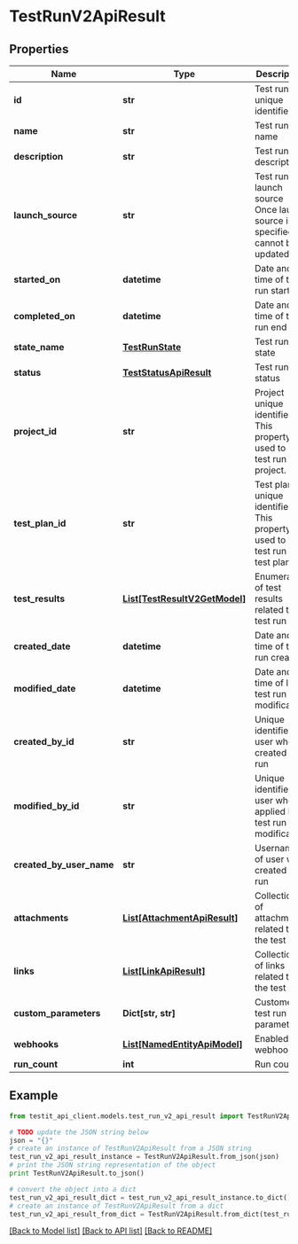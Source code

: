 # TestRunV2ApiResult


## Properties
Name | Type | Description | Notes
------------ | ------------- | ------------- | -------------
**id** | **str** | Test run unique identifier | 
**name** | **str** | Test run name | 
**description** | **str** | Test run description | [optional] 
**launch_source** | **str** | Test run launch source              Once launch source is specified it cannot be updated. | [optional] 
**started_on** | **datetime** | Date and time of test run start | [optional] 
**completed_on** | **datetime** | Date and time of test run end | [optional] 
**state_name** | [**TestRunState**](TestRunState.md) | Test run state | 
**status** | [**TestStatusApiResult**](TestStatusApiResult.md) | Test run status | 
**project_id** | **str** | Project unique identifier              This property is used to link test run with project. | 
**test_plan_id** | **str** | Test plan unique identifier              This property is used to link test run with test plan. | [optional] 
**test_results** | [**List[TestResultV2GetModel]**](TestResultV2GetModel.md) | Enumeration of test results related to test run | [optional] 
**created_date** | **datetime** | Date and time of test run creation | 
**modified_date** | **datetime** | Date and time of last test run  modification | [optional] 
**created_by_id** | **str** | Unique identifier of user who created test run | 
**modified_by_id** | **str** | Unique identifier of user who applied last test run  modification | [optional] 
**created_by_user_name** | **str** | Username of user who created test run | [optional] 
**attachments** | [**List[AttachmentApiResult]**](AttachmentApiResult.md) | Collection of attachments related to the test run | 
**links** | [**List[LinkApiResult]**](LinkApiResult.md) | Collection of links related to the test run | 
**custom_parameters** | **Dict[str, str]** | Customers test run parameters | [optional] 
**webhooks** | [**List[NamedEntityApiModel]**](NamedEntityApiModel.md) | Enabled webhooks | 
**run_count** | **int** | Run count | 

## Example

```python
from testit_api_client.models.test_run_v2_api_result import TestRunV2ApiResult

# TODO update the JSON string below
json = "{}"
# create an instance of TestRunV2ApiResult from a JSON string
test_run_v2_api_result_instance = TestRunV2ApiResult.from_json(json)
# print the JSON string representation of the object
print TestRunV2ApiResult.to_json()

# convert the object into a dict
test_run_v2_api_result_dict = test_run_v2_api_result_instance.to_dict()
# create an instance of TestRunV2ApiResult from a dict
test_run_v2_api_result_from_dict = TestRunV2ApiResult.from_dict(test_run_v2_api_result_dict)
```
[[Back to Model list]](../README.md#documentation-for-models) [[Back to API list]](../README.md#documentation-for-api-endpoints) [[Back to README]](../README.md)



